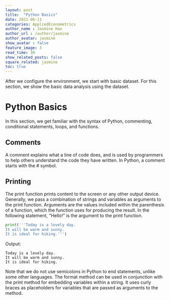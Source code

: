 ```yaml
---
layout: post
title:  "Python Basics"
date: 2021-06-11 
categories: AppliedEconometrics
author_name : Jasmine Hao
author_url : /author/jasmine
author_avatar: jasmine
show_avatar : false
feature_image: 3
read_time: 30
show_related_posts: false
square_related: jasmine
toc: true
---
```


After we configure the environment, we start with basic dataset. For this section, we show the basic data analysis using the dataset. 

# Python Basics
In this section, we get familiar with the syntax of Python, commenting, conditional
statements, loops, and functions.
## Comments
A comment explains what a line of code does, and is used by programmers to help others understand the code they have written. In Python, a comment starts with the # symbol.
## Printing
The print function prints content to the screen or any other output device.
Generally, we pass a combination of strings and variables as arguments to the print
function. Arguments are the values included within the parenthesis of a function, which
the function uses for producing the result. In the following statement, “Hello!” is the
argument to the print function.

``` python
print('''Today is a lovely day.
It will be warm and sunny.
It is ideal for hiking.''')
```

Output:

    Today is a lovely day.
    It will be warm and sunny.
    It is ideal for hiking.

Note that we do not use semicolons in Python to end statements, unlike some other languages.
The format method can be used in conjunction with the print method for embedding
variables within a string. It uses curly braces as placeholders for variables that are passed
as arguments to the method.

